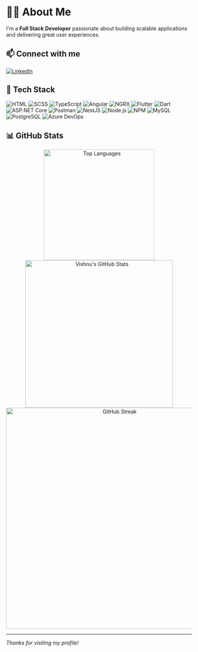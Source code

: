 # 👨‍💻 About Me

I'm a **Full Stack Developer** passionate about building scalable applications and delivering great user experiences.

## 📫 Connect with me

[![LinkedIn](https://img.shields.io/badge/LinkedIn-0A66C2?logo=linkedin&logoColor=white&style=for-the-badge)](https://www.linkedin.com/in/vishnu-v-40a0/)

## 🚀 Tech Stack

<p align="left">
  <img src="https://img.shields.io/badge/HTML-E34F26?logo=html5&logoColor=white&style=for-the-badge" alt="HTML"/>
  <img src="https://img.shields.io/badge/SCSS-CC6699?logo=sass&logoColor=white&style=for-the-badge" alt="SCSS"/>
  <img src="https://img.shields.io/badge/TypeScript-3178C6?logo=typescript&logoColor=white&style=for-the-badge" alt="TypeScript"/>
  <img src="https://img.shields.io/badge/Angular-DD0031?logo=angular&logoColor=white&style=for-the-badge" alt="Angular"/>
  <img src="https://img.shields.io/badge/NGRX-A100FF?logo=react&logoColor=white&style=for-the-badge" alt="NGRX"/>
  <img src="https://img.shields.io/badge/Flutter-02569B?logo=flutter&logoColor=white&style=for-the-badge" alt="Flutter"/>
  <img src="https://img.shields.io/badge/Dart-0175C2?logo=dart&logoColor=white&style=for-the-badge" alt="Dart"/>
  <img src="https://img.shields.io/badge/ASP.NET%20Core-512BD4?logo=.net&logoColor=white&style=for-the-badge" alt="ASP.NET Core"/>
  <img src="https://img.shields.io/badge/Postman-FF6C37?logo=postman&logoColor=white&style=for-the-badge" alt="Postman"/>
  <img src="https://img.shields.io/badge/NestJS-E0234E?logo=nestjs&logoColor=white&style=for-the-badge" alt="NestJS"/>
  <img src="https://img.shields.io/badge/Node.js-339933?logo=node.js&logoColor=white&style=for-the-badge" alt="Node.js"/>
  <img src="https://img.shields.io/badge/NPM-CB3837?logo=npm&logoColor=white&style=for-the-badge" alt="NPM"/>
  <img src="https://img.shields.io/badge/MySQL-4479A1?logo=mysql&logoColor=white&style=for-the-badge" alt="MySQL"/>
  <img src="https://img.shields.io/badge/PostgreSQL-4169E1?logo=postgresql&logoColor=white&style=for-the-badge" alt="PostgreSQL"/>
  <img src="https://img.shields.io/badge/Azure%20DevOps-0078D7?logo=azure-devops&logoColor=white&style=for-the-badge" alt="Azure DevOps"/>
</p>

## 📊 GitHub Stats

<div align="center">
  <img src="https://github-readme-stats.vercel.app/api/top-langs/?username=Vishnu1562&layout=compact&theme=radical&border_radius=20" alt="Top Languages" width="300"/>
  <br/>
  <img src="https://github-readme-stats.vercel.app/api?username=Vishnu1562&show_icons=true&hide_title=true&theme=radical&border_radius=20" alt="Vishnu's GitHub Stats" width="400"/>
  <br/>
  <img src="https://github-readme-streak-stats.herokuapp.com?user=Vishnu1562&theme=tokyonight&border_radius=20" alt="GitHub Streak" width="600"/>
</div>

---

*Thanks for visiting my profile!*
